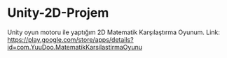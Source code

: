 # Unity-2D-Projem
Unity oyun motoru ile yaptığım 2D Matematik Karşılaştırma Oyunum.
Link: https://play.google.com/store/apps/details?id=com.YuuDoo.MatematikKarsilastirmaOyunu
